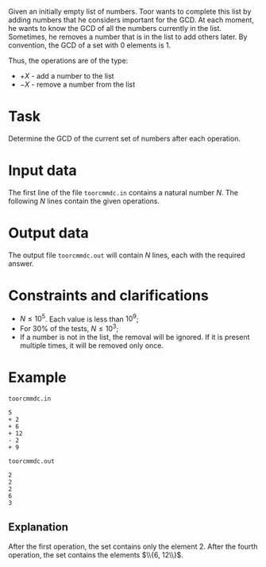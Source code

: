Given an initially empty list of numbers. Toor wants to complete this list by adding numbers that he considers important for the GCD. At each moment, he wants to know the GCD of all the numbers currently in the list. Sometimes, he removes a number that is in the list to add others later. By convention, the GCD of a set with $0$ elements is $1$.

Thus, the operations are of the type:
* $+X$ - add a number to the list
* $-X$ - remove a number from the list

# Task

Determine the GCD of the current set of numbers after each operation.

# Input data
The first line of the file `toorcmmdc.in` contains a natural number $N$.
The following $N$ lines contain the given operations.

# Output data

The output file `toorcmmdc.out` will contain $N$ lines, each with the required answer.

# Constraints and clarifications

* $N \leq 10^5$. Each value is less than $10^9$;
* For 30% of the tests, $N \leq 10^3$;
* If a number is not in the list, the removal will be ignored. If it is present multiple times, it will be removed only once.

# Example

`toorcmmdc.in`
```
5
+ 2
+ 6
+ 12
- 2
+ 9
```

`toorcmmdc.out`
```
2
2
2
6
3
```

## Explanation

After the first operation, the set contains only the element $2$. After the fourth operation, the set contains the elements $\\{6, 12\\}$.